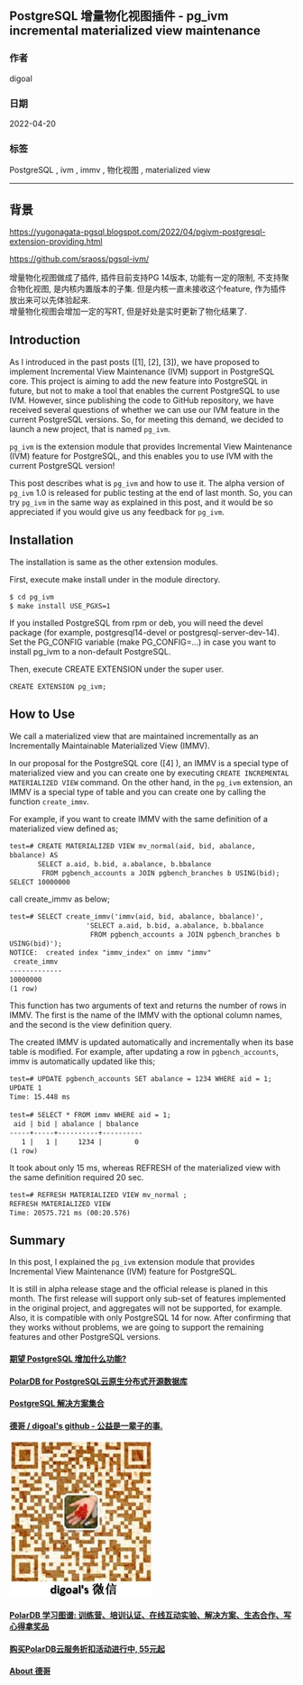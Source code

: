 ## PostgreSQL 增量物化视图插件 - pg_ivm incremental materialized view maintenance   
        
### 作者        
digoal        
        
### 日期        
2022-04-20      
        
### 标签        
PostgreSQL , ivm , immv , 物化视图 , materialized view   
        
----        
        
## 背景        
https://yugonagata-pgsql.blogspot.com/2022/04/pgivm-postgresql-extension-providing.html  
  
https://github.com/sraoss/pgsql-ivm/  
  
增量物化视图做成了插件, 插件目前支持PG 14版本, 功能有一定的限制, 不支持聚合物化视图, 是内核内置版本的子集.  但是内核一直未接收这个feature, 作为插件放出来可以先体验起来.    
增量物化视图会增加一定的写RT, 但是好处是实时更新了物化结果了.   
  
## Introduction  
As I introduced in the past posts ([1], [2], [3]), we have proposed to implement Incremental View Maintenance (IVM) support in PostgreSQL core. This project is aiming to add the new feature into PostgreSQL in future, but not to make a tool that enables the current PostgreSQL to use IVM. However, since publishing the code to GitHub repository, we have received several questions of whether we can use our IVM feature in the current PostgreSQL versions. So, for meeting this demand, we decided to launch a new project, that is named `pg_ivm`.  
  
`pg_ivm` is the extension module that provides Incremental View Maintenance (IVM) feature for PostgreSQL, and this enables you to use IVM with the current PostgreSQL version!  
  
This post describes what is `pg_ivm` and how to use it. The alpha version of `pg_ivm` 1.0 is released for public testing at the end of last month. So, you can try `pg_ivm` in the same way as explained in this post, and it would be so appreciated if you would give us any feedback for `pg_ivm`.  
  
## Installation  
The installation is same as the other extension modules.  
  
First, execute make install under in the module directory.  
  
```  
$ cd pg_ivm  
$ make install USE_PGXS=1  
```  
  
If you installed PostgreSQL from rpm or deb, you will need the devel package (for example, postgresql14-devel or postgresql-server-dev-14). Set the PG_CONFIG variable (make PG_CONFIG=...) in case you want to install pg_ivm to a non-default PostgreSQL.  
  
Then, execute CREATE EXTENSION under the super user.  
  
```  
CREATE EXTENSION pg_ivm;  
```  
  
## How to Use  
We call a materialized view that are maintained incrementally as an Incrementally Maintainable Materialized View (IMMV).  
  
In our proposal for the PostgreSQL core ([4] ), an IMMV is a special type of materialized view and you can create one by executing `CREATE INCREMENTAL MATERIALIZED VIEW` command. On the other hand, in the `pg_ivm` extension, an IMMV is a special type of table and you can create one by calling the function `create_immv`.  
  
For example, if you want to create IMMV with the same definition of a materialized view defined as;  
  
```  
test=# CREATE MATERIALIZED VIEW mv_normal(aid, bid, abalance, bbalance) AS  
       SELECT a.aid, b.bid, a.abalance, b.bbalance  
        FROM pgbench_accounts a JOIN pgbench_branches b USING(bid);  
SELECT 10000000  
```  
  
call create_immv as below;  
  
```  
test=# SELECT create_immv('immv(aid, bid, abalance, bbalance)',                     
                   'SELECT a.aid, b.bid, a.abalance, b.bbalance  
                    FROM pgbench_accounts a JOIN pgbench_branches b USING(bid)');  
NOTICE:  created index "immv_index" on immv "immv"  
 create_immv   
-------------  
10000000  
(1 row)  
```  
  
This function has two arguments of text and returns the number of rows in IMMV. The first is the name of the IMMV with the optional column names, and the second is the view definition query.  
  
The created IMMV is updated automatically and incrementally when its base table is modified. For example, after updating a row in `pgbench_accounts`, immv is automatically updated like this;  
  
```  
test=# UPDATE pgbench_accounts SET abalance = 1234 WHERE aid = 1;  
UPDATE 1  
Time: 15.448 ms  
  
test=# SELECT * FROM immv WHERE aid = 1;  
 aid | bid | abalance | bbalance   
-----+-----+----------+----------  
   1 |   1 |     1234 |        0  
(1 row)  
```  
  
It took about only 15 ms, whereas REFRESH of the materialized view with the same definition required 20 sec.  
  
```  
test=# REFRESH MATERIALIZED VIEW mv_normal ;  
REFRESH MATERIALIZED VIEW  
Time: 20575.721 ms (00:20.576)  
```  
  
## Summary  
In this post, I explained the `pg_ivm` extension module that provides Incremental View Maintenance (IVM) feature for PostgreSQL.  
  
It is still in alpha release stage and the official release is planed in this month. The first release will support only sub-set of features implemented in the original project, and aggregates will not be supported, for example. Also, it is compatible with only PostgreSQL 14 for now. After confirming that they works without problems, we are going to support the remaining features and other PostgreSQL versions.  
  
  
  
#### [期望 PostgreSQL 增加什么功能?](https://github.com/digoal/blog/issues/76 "269ac3d1c492e938c0191101c7238216")
  
  
#### [PolarDB for PostgreSQL云原生分布式开源数据库](https://github.com/ApsaraDB/PolarDB-for-PostgreSQL "57258f76c37864c6e6d23383d05714ea")
  
  
#### [PostgreSQL 解决方案集合](https://yq.aliyun.com/topic/118 "40cff096e9ed7122c512b35d8561d9c8")
  
  
#### [德哥 / digoal's github - 公益是一辈子的事.](https://github.com/digoal/blog/blob/master/README.md "22709685feb7cab07d30f30387f0a9ae")
  
  
![digoal's wechat](../pic/digoal_weixin.jpg "f7ad92eeba24523fd47a6e1a0e691b59")
  
  
#### [PolarDB 学习图谱: 训练营、培训认证、在线互动实验、解决方案、生态合作、写心得拿奖品](https://www.aliyun.com/database/openpolardb/activity "8642f60e04ed0c814bf9cb9677976bd4")
  
  
#### [购买PolarDB云服务折扣活动进行中, 55元起](https://www.aliyun.com/activity/new/polardb-yunparter?userCode=bsb3t4al "e0495c413bedacabb75ff1e880be465a")
  
  
#### [About 德哥](https://github.com/digoal/blog/blob/master/me/readme.md "a37735981e7704886ffd590565582dd0")
  
